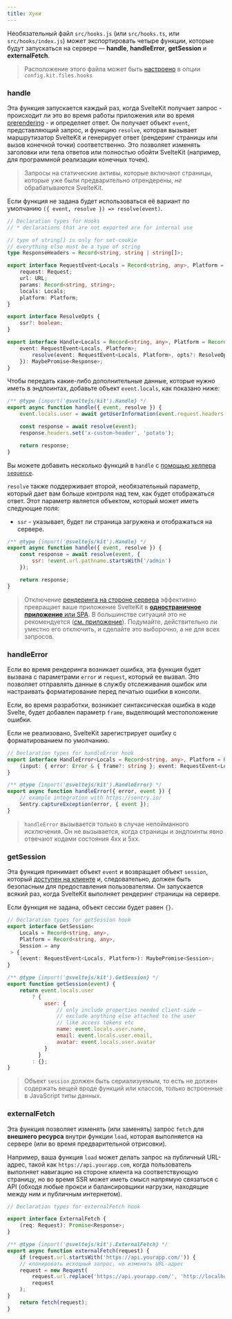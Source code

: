 ```yaml
---
title: Хуки
---
```


Необязательный файл `src/hooks.js` (или `src/hooks.ts`, или `src/hooks/index.js`) может экспортировать четыре функции, которые будут запускаться на сервере — **handle**, **handleError**, **getSession** и **externalFetch**.

> Расположение этого файла может быть [настроено](#konfiguracziya-files) в опции `config.kit.files.hooks`

### handle

Эта функция запускается каждый раз, когда SvelteKit получает запрос - происходит ли это во время работы приложения или во время [prerendering](#parametry-straniczy-prerender) - и определяет ответ. Он получает объект `event`, представляющий запрос, и функцию `resolve`, которая вызывает маршрутизатор SvelteKit и генерирует ответ (рендеринг страницы или вызов конечной точки) соответственно. Это позволяет изменять заголовки или тела ответов или полностью обойти SvelteKit (например, для программной реализации конечных точек).

> Запросы на статические активы, которые включают страницы, которые уже были предварительно отрендерены, _не_ обрабатываются SvelteKit.

Если функция не задана будет использоваться её вариант по умолчанию `({ event, resolve }) => resolve(event)`.

```ts
// Declaration types for Hooks
// * declarations that are not exported are for internal use

// type of string[] is only for set-cookie
// everything else must be a type of string
type ResponseHeaders = Record<string, string | string[]>;

export interface RequestEvent<Locals = Record<string, any>, Platform = Record<string, any>> {
	request: Request;
 	url: URL;
	params: Record<string, string>;
	locals: Locals;
	platform: Platform;
}

export interface ResolveOpts {
 	ssr?: boolean;
}

export interface Handle<Locals = Record<string, any>, Platform = Record<string, any>> {
 	event: RequestEvent<Locals, Platform>;
 		resolve(event: RequestEvent<Locals, Platform>, opts?: ResolveOpts): MaybePromise<Response>;
 	}): MaybePromise<Response>;
}
```
Чтобы передать какие-либо дополнительные данные, которые нужно иметь в эндпоинтах, добавьте объект `event.locals`, как показано ниже:

```js
/** @type {import('@sveltejs/kit').Handle} */
export async function handle({ event, resolve }) {
 	event.locals.user = await getUserInformation(event.request.headers.get('cookie'));

	const response = await resolve(event);
	response.headers.set('x-custom-header', 'potato');

	return response;
}
```

Вы можете добавить несколько функций в `handle` с [помощью хелпера `sequence`](#moduli-sveltejs-kit-hooks).

`resolve` также поддерживает второй, необязательный параметр, который дает вам больше контроля над тем, как будет отображаться ответ. Этот параметр является объектом, который может иметь следующие поля:

- `ssr` - указывает, будет ли страница загружена и отображаться на сервере.

```js
/** @type {import('@sveltejs/kit').Handle} */
export async function handle({ event, resolve }) {
 	const response = await resolve(event, {
 		ssr: !event.url.pathname.startsWith('/admin')
 	});

 	return response;
}
 ```

> Отключение [рендеринга на стороне сервера](#prilozhenie-ssr) эффективно превращает ваше приложение SvelteKit в [**одностраничное приложение** или SPA](#prilozhenie-csr-and-spa). В большинстве ситуаций это не рекомендуется ([см. приложение](#prilozhenie-ssr)). Подумайте, действительно ли уместно его отключить, и сделайте это выборочно, а не для всех запросов.

### handleError

Если во время рендеринга возникает ошибка, эта функция будет вызвана с параметрами `error` и `request`, который ее вызвал. Это позволяет отправлять данные в службу отслеживания ошибок или настраивать форматирование перед печатью ошибки в консоли.

Если, во время разработки, возникает синтаксическая ошибка в коде Svelte, будет добавлен параметр `frame`, выделяющий местоположение ошибки.

Если не реализовано, SvelteKit зарегистрирует ошибку с форматированием по умолчанию.

```ts
// Declaration types for handleError hook
export interface HandleError<Locals = Record<string, any>, Platform = Record<string, any>> {
	(input: { error: Error & { frame?: string }; event: RequestEvent<Locals, Platform> }): void;
}
```

```js
/** @type {import('@sveltejs/kit').HandleError} */
export async function handleError({ error, event }) {
	// example integration with https://sentry.io/
	Sentry.captureException(error, { event });
}
```

> `handleError` вызывается только в случае непойманного исключения. Он не вызывается, когда страницы и эндпоинты явно отвечают кодами состояния 4xx и 5xx.


### getSession

Эта функция принимает объект `event` и возвращает объект `session`, который [доступен на клиенте](#moduli-$app-stores) и, следовательно, должен быть безопасным для предоставления пользователям. Он запускается всякий раз, когда SvelteKit выполняет рендеринг страницы на сервере.

Если функция не задана, объект сессии будет равен `{}`.

```ts
// Declaration types for getSession hook
export interface GetSession<
 	Locals = Record<string, any>,
 	Platform = Record<string, any>,
 	Session = any
 > {
 	(event: RequestEvent<Locals, Platform>): MaybePromise<Session>;
}
```

```js
/** @type {import('@sveltejs/kit').GetSession} */
export function getSession(event) {
 	return event.locals.user
 		? {
			user: {
				// only include properties needed client-side —
				// exclude anything else attached to the user
				// like access tokens etc
				name: event.locals.user.name,
				email: event.locals.user.email,
				avatar: event.locals.user.avatar
			}
 		  }
 		: {};
}
```

> Объект `session` должен быть сериализуемым, то есть не должен содержать вещей вроде функций или классов, только встроенные в JavaScript типы данных.


### externalFetch

Эта функция позволяет изменять (или заменять) запрос `fetch` для **внешнего ресурса** внутри функции `load`, которая выполняется на сервере (или во время предварительной отрисовки).

Например, ваша функция `load` может делать запрос на публичный URL-адрес, такой как `https://api.yourapp.com`, когда пользователь выполняет навигацию на стороне клиента на соответствующую страницу, но во время SSR может иметь смысл напрямую связаться с API (обходя любые прокси и балансировщики нагрузки, находящие между ним и публичным интернетом).

```ts
// Declaration types for externalFetch hook

export interface ExternalFetch {
	(req: Request): Promise<Response>;
}
```

```js
/** @type {import('@sveltejs/kit').ExternalFetch} */
export async function externalFetch(request) {
	if (request.url.startsWith('https://api.yourapp.com/')) {
	// клонировать исходный запрос, но изменить URL-адрес
	request = new Request(
		request.url.replace('https://api.yourapp.com/', 'http://localhost:9999/'),
		request
	);
}
	return fetch(request);
}
```